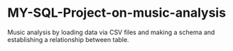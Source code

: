 # MY-SQL-Project-on-music-analysis
Music analysis by loading data via CSV files and making a schema and establishing a relationship between table.
